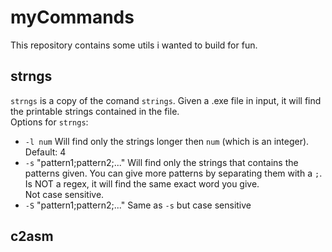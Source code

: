 # myCommands
This repository contains some utils i wanted to build for fun.

## strngs
`strngs` is a copy of the comand `strings`. Given a .exe file in input, it will find the printable strings contained in the file.  
Options for `strngs`:
* `-l num`
  Will find only the strings longer then `num` (which is an integer).  
  Default: 4  
* `-s` "pattern1;pattern2;..."
  Will find only the strings that contains the patterns given. You can give more patterns by separating them with a `;`.  
  Is NOT a regex, it will find the same exact word you give.  
  Not case sensitive.  
* `-S` "pattern1;pattern2;..."
  Same as `-s` but case sensitive  

## c2asm
